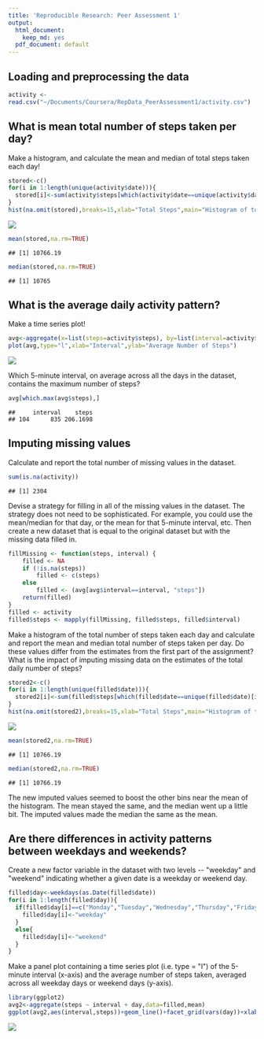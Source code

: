 ```yaml
---
title: 'Reproducible Research: Peer Assessment 1'
output:
  html_document:
    keep_md: yes
  pdf_document: default
---
```



## Loading and preprocessing the data


```r
activity <-
read.csv("~/Documents/Coursera/RepData_PeerAssessment1/activity.csv")
```

## What is mean total number of steps taken per day?

Make a histogram, and calculate the mean and median of total steps taken each day!


```r
stored<-c()
for(i in 1:length(unique(activity$date))){
  stored[i]<-sum(activity$steps[which(activity$date==unique(activity$date)[i])])
}
hist(na.omit(stored),breaks=15,xlab="Total Steps",main="Histogram of total steps (including NAs)")
```

![](PA1_template_files/figure-html/unnamed-chunk-2-1.png)<!-- -->

```r
mean(stored,na.rm=TRUE)
```

```
## [1] 10766.19
```

```r
median(stored,na.rm=TRUE)
```

```
## [1] 10765
```


## What is the average daily activity pattern?

Make a time series plot! 


```r
avg<-aggregate(x=list(steps=activity$steps), by=list(interval=activity$interval),FUN=mean, na.rm=TRUE)
plot(avg,type="l",xlab="Interval",ylab="Average Number of Steps")
```

![](PA1_template_files/figure-html/unnamed-chunk-3-1.png)<!-- -->

Which 5-minute interval, on average across all the days in the dataset, contains the maximum number of steps?


```r
avg[which.max(avg$steps),]
```

```
##     interval    steps
## 104      835 206.1698
```

## Imputing missing values

Calculate and report the total number of missing values in the dataset.


```r
sum(is.na(activity))
```

```
## [1] 2304
```

Devise a strategy for filling in all of the missing values in the dataset. The strategy does not need to be sophisticated. For example, you could use the mean/median for that day, or the mean for that 5-minute interval, etc. Then create a new dataset that is equal to the original dataset but with the missing data filled in.


```r
fillMissing <- function(steps, interval) {
    filled <- NA
    if (!is.na(steps))
        filled <- c(steps)
    else
        filled <- (avg[avg$interval==interval, "steps"])
    return(filled)
}
filled <- activity
filled$steps <- mapply(fillMissing, filled$steps, filled$interval)
```

Make a histogram of the total number of steps taken each day and calculate and report the mean and median total number of steps taken per day. Do these values differ from the estimates from the first part of the assignment? What is the impact of imputing missing data on the estimates of the total daily number of steps?


```r
stored2<-c()
for(i in 1:length(unique(filled$date))){
  stored2[i]<-sum(filled$steps[which(filled$date==unique(filled$date)[i])])
}
hist(na.omit(stored2),breaks=15,xlab="Total Steps",main="Histogram of total steps (With Imputed Values)")
```

![](PA1_template_files/figure-html/unnamed-chunk-7-1.png)<!-- -->

```r
mean(stored2,na.rm=TRUE)
```

```
## [1] 10766.19
```

```r
median(stored2,na.rm=TRUE)
```

```
## [1] 10766.19
```

The new imputed values seemed to boost the other bins near the mean of the histogram. The mean stayed the same, and the median went up a little bit. The imputed values made the median the same as the mean.

## Are there differences in activity patterns between weekdays and weekends?

Create a new factor variable in the dataset with two levels -- "weekday" and "weekend" indicating whether a given date is a weekday or weekend day.


```r
filled$day<-weekdays(as.Date(filled$date))
for(i in 1:length(filled$day)){
  if(filled$day[i]==c("Monday","Tuesday","Wednesday","Thursday","Friday")){
    filled$day[i]<-"weekday"
  }
  else{
    filled$day[i]<-"weekend"
  }
}
```


Make a panel plot containing a time series plot (i.e. type = "l") of the 5-minute interval (x-axis) and the average number of steps taken, averaged across all weekday days or weekend days (y-axis).



```r
library(ggplot2)
avg2<-aggregate(steps ~ interval + day,data=filled,mean)
ggplot(avg2,aes(interval,steps))+geom_line()+facet_grid(vars(day))+xlab("Interval (Seconds)")+ylab("Number of Steps")
```

![](PA1_template_files/figure-html/unnamed-chunk-9-1.png)<!-- -->
